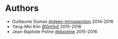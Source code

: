 # Authors
  * Guillaume Dumas [@deep-introspection](https://github.com/deep-introspection) 2014-2016
  * Yang-Min Kim [@0m1n0](https://github.com/0m1n0) 2015-2016
  * Jean-Baptiste Poline [@jbpoline](https://github.com/jbpoline) 2015-2016
